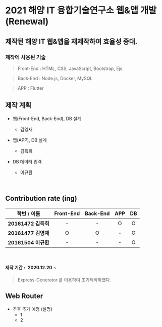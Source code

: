 2021 해양 IT 융합기술연구소 웹&앱 개발 (Renewal)
=================
## 제작된 해양 IT 웹&앱을 재제작하여 효율성 증대.
### 제작에 사용된 기술
> Front-End : HTML, CSS, JavaScript, Bootstrap, Ejs

> Back-End : Node.js, Docker, MySQL

> APP : Flutter

## 제작 계획
<p>
    <ul>
        <li>웹(Front-End, Back-End), DB 설계</li>
        <ul>
            <li>김영재</li>
        </ul>
    </ul>
    <ul>
        <li>앱(APP), DB 설계</li>
        <ul>
            <li>김득회</li>
        </ul>
    </ul>
    <ul>
        <li>DB 데이터 입력</li>
        <ul>
            <li>이규환</li>
        </ul>
    </ul>
</p>
<br>

## Contribution rate (ing)

|      학번 / 이름       | Front-End | Back-End | APP | DB
|:---------------------:|:---:|:---:|:-----:|:-------------------:|
| <b>20161472 김득회</b> |  -  |  -  |   O   |          O          |
| <b>20161477 김영재</b> |  O  |  O  |   -   |          O          |
| <b>20161504 이규환</b> |  -  |  -  |   -   |          O          |
<br>

#### 제작 기간 : `2020.12.20 ~
> Express-Generator 를 이용하여 초기제작하였다.

## Web Router
- 추후 추가 예정 (설명)
    - 1
    - 2